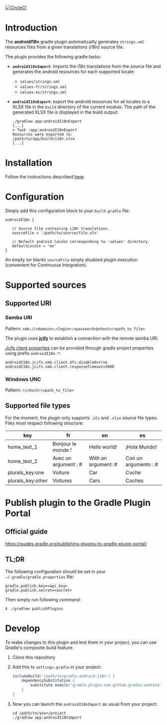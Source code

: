 [![CircleCI](https://circleci.com/gh/denis-colliot/gradle-android-i18n.svg?style=svg)](https://circleci.com/gh/denis-colliot/gradle-android-i18n)

# Introduction

The **androidI18n** gradle plugin automaticallly generates `strings.xml`
resources files from a given translations (i18n) source file.

The plugin provides the following gradle tasks:

- **`androidI18nImport`**: imports the i18n translations from the source file and generates the android resources for each supported locale:
  - `values/strings.xml`
  - `values-fr/strings.xml`
  - `values-es/strings.xml`

- **`androidI18nExport`**: export the android resources for all locales to a XLSX file in the `build` directory of the current module. The path of the generated XLSX file is displayed in the build output:

    ```
    ./gradlew app:androidI18nExport
    [...]
    > Task :app:androidI18nExport
    Resources were exported to:
    /path/to/app/build/i18n.xlsx
    [...]
    ```


# Installation

Follow the instructions described [here](https://plugins.gradle.org/plugin/com.github.gradle.android-i18n).


# Configuration

Simply add this configuration block to your `build.gradle` file:
```
androidI18n {

   // Source file containing i18n translations.
   sourceFile = '/path/to/source/file.xls'
   
   // Default android locale corresponding to 'values' directory.
   defaultLocale = 'en'
}
```

An empty (or blank) `sourceFile` simply disabled plugin execution (convenient for Continuous Integration).


# Supported sources

## Supported URI

### Samba URI
Pattern: `smb://<domain>;<login>:<password>@<host>/<path_to_file>`

The plugin uses [**jcifs**](https://jcifs.samba.org/) to establish a connection with the remote samba URI.

[Jcifs client properties](https://jcifs.samba.org/src/docs/api/overview-summary.html#scp) can be provided
through gradle project properties using prefix `androidI18n.*`:
```
androidI18n.jcifs.smb.client.dfs.disabled=true
androidI18n.jcifs.smb.client.responseTimeout=5000
```

### Windows UNC
Pattern: `\\<host>\<path_to_file>`


## Supported file types
For the moment, the plugin only supports `.xls` and `.xlsx` source file types. Files must respect following structure:

| key | fr | en | es |
|-----|----|----|----|
| home_text_1 | Bonjour le monde ! | Hello world! | ¡Hola Mundo! |
| home_text_2 | Avec un argument : # | With an argument: # | Con un argumento : # |
| plurals_key:one | Voiture | Car | Coche |
| plurals_key:other | Voitures | Cars | Coches |


# Publish plugin to the Gradle Plugin Portal

## Official guide

https://guides.gradle.org/publishing-plugins-to-gradle-plugin-portal/

## TL;DR

The following configuration should be set in your `~/.gradle/gradle.properties` file:

```shell script
gradle.publish.key=<api_key>
gradle.publish.secret=<secret>
```

Then simply run following command:

```shell script
$ ./gradlew publishPlugins
```

# Develop

To make changes to this plugin and test them in your project, you can use Gradle's composite build feature:

1. Clone this repository

2. Add this to `settings.gradle` in your project:

    ```groovy
    includeBuild('/path/to/gradle-android-i18n') {
        dependencySubstitution {
            substitute module("gradle.plugin.com.github.gradle:android-i18n") with project(':')
        }
    }
    ```
3. Now you can launch the `androidI18nImport` as usual from your project:

    ```shell script
    cd /path/to/your/project
    ./gradlew app:androidI18nImport
    ```
